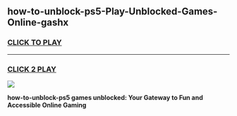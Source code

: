
## how-to-unblock-ps5-Play-Unblocked-Games-Online-gashx
<h3>
<a href="https://premium76.site?title=how-to-unblock-ps5&ref=25A">CLICK TO PLAY</a></h3>
<hr>

<h3>
<a href="https://premium76.site?title=how-to-unblock-ps5&ref=25A">CLICK 2 PLAY</a>
  
</h3>

<a href="https://premium76.site?title=how-to-unblock-ps5&ref=25A"><img src="https://clearcache.store/games.png"></a>


**how-to-unblock-ps5 games unblocked: Your Gateway to Fun and Accessible Online Gaming**
